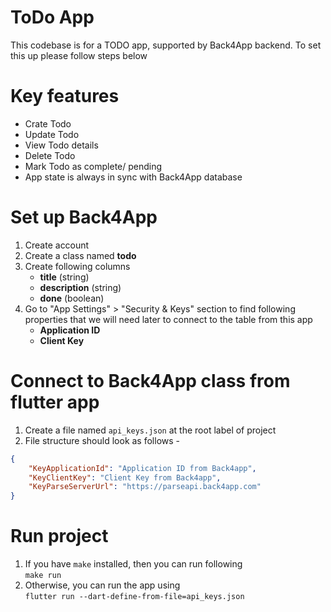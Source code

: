# ToDo App

This codebase is for a TODO app, supported by Back4App backend. To set this up please follow steps below

# Key features

- Crate Todo
- Update Todo
- View Todo details
- Delete Todo
- Mark Todo as complete/ pending
- App state is always in sync with Back4App database

# Set up Back4App 
1. Create account
2. Create a class named **todo**
3. Create following columns
   - **title** (string)
   - **description** (string)
   - **done** (boolean)
4. Go to "App Settings" > "Security & Keys" section to find following properties that we will need later to connect to the table from this app
   - **Application ID**
   - **Client Key**


# Connect to Back4App class from flutter app

1. Create a file named `api_keys.json` at the root label of project
2. File structure should look as follows -

```json
{
    "KeyApplicationId": "Application ID from Back4app",
    "KeyClientKey": "Client Key from Back4app",
    "KeyParseServerUrl": "https://parseapi.back4app.com"
}
```

# Run project
1. If you have `make` installed, then you can run following <br/>
```make run``` 
1. Otherwise, you can run the app using <br/>
```flutter run --dart-define-from-file=api_keys.json```